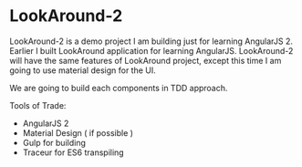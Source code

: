 # LookAround-2

LookAround-2 is a demo project I am building just for learning AngularJS 2. Earlier I built LookAround application for learning AngularJS. LookAround-2 will have the same features of LookAround project, except this time I am going to use material design for the UI. 

We are going to build each components in TDD approach. 

Tools of Trade:

- AngularJS 2
- Material Design ( if possible )
- Gulp for building
- Traceur for ES6 transpiling

